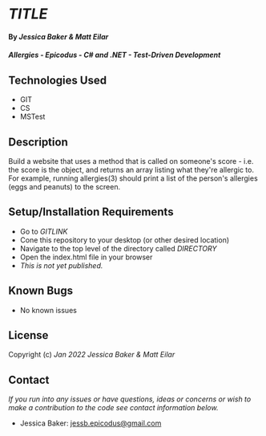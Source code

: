 # _TITLE_

#### By _**Jessica Baker & Matt Eilar**_ 

#### _Allergies - Epicodus - C# and .NET - Test-Driven Development_

## Technologies Used

* GIT
* CS
* MSTest

## Description

Build a website that uses a method that is called on someone's score - i.e. the score is the object, and returns an array listing what they're allergic to. For example, running allergies(3) should print a list of the person's allergies (eggs and peanuts) to the screen.

## Setup/Installation Requirements

* Go to _GITLINK_
* Cone this repository to your desktop (or other desired location)
* Navigate to the top level of the directory called _DIRECTORY_
* Open the index.html file in your browser
*  _This is not yet published._

## Known Bugs

* No known issues

## License

Copyright (c) _Jan 2022_ _Jessica Baker & Matt Eilar_

## Contact

_If you run into any issues or have questions, ideas or concerns or wish to make a contribution to the code see contact information below._
* Jessica Baker: jessb.epicodus@gmail.com